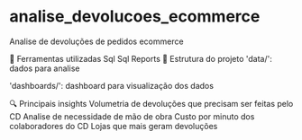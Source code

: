 # analise_devolucoes_ecommerce
Analise de devoluções de pedidos ecommerce

🧰 Ferramentas utilizadas
Sql
Sql Reports
📁 Estrutura do projeto
'data/': dados para analise

'dashboards/': dashboard para visualização dos dados

🔍 Principais insights
Volumetria de devoluções que precisam ser feitas pelo CD 
Analise de necessidade de mão de obra
Custo por minuto dos colaboradores do CD
Lojas que mais geram devoluções 
